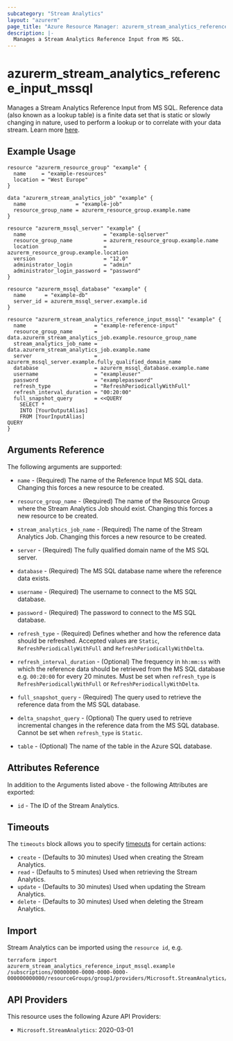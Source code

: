 ```yaml
---
subcategory: "Stream Analytics"
layout: "azurerm"
page_title: "Azure Resource Manager: azurerm_stream_analytics_reference_input_mssql"
description: |-
  Manages a Stream Analytics Reference Input from MS SQL.
---
```


# azurerm_stream_analytics_reference_input_mssql

Manages a Stream Analytics Reference Input from MS SQL. Reference data (also known as a lookup table) is a finite data set that is static or slowly changing in nature, used to perform a lookup or to correlate with your data stream. Learn more [here](https://docs.microsoft.com/azure/stream-analytics/stream-analytics-use-reference-data#azure-sql-database).

## Example Usage

```hcl
resource "azurerm_resource_group" "example" {
  name     = "example-resources"
  location = "West Europe"
}

data "azurerm_stream_analytics_job" "example" {
  name                = "example-job"
  resource_group_name = azurerm_resource_group.example.name
}

resource "azurerm_mssql_server" "example" {
  name                         = "example-sqlserver"
  resource_group_name          = azurerm_resource_group.example.name
  location                     = azurerm_resource_group.example.location
  version                      = "12.0"
  administrator_login          = "admin"
  administrator_login_password = "password"
}

resource "azurerm_mssql_database" "example" {
  name      = "example-db"
  server_id = azurerm_mssql_server.example.id
}

resource "azurerm_stream_analytics_reference_input_mssql" "example" {
  name                      = "example-reference-input"
  resource_group_name       = data.azurerm_stream_analytics_job.example.resource_group_name
  stream_analytics_job_name = data.azurerm_stream_analytics_job.example.name
  server                    = azurerm_mssql_server.example.fully_qualified_domain_name
  database                  = azurerm_mssql_database.example.name
  username                  = "exampleuser"
  password                  = "examplepassword"
  refresh_type              = "RefreshPeriodicallyWithFull"
  refresh_interval_duration = "00:20:00"
  full_snapshot_query       = <<QUERY
    SELECT *
    INTO [YourOutputAlias]
    FROM [YourInputAlias]
QUERY
}

```

## Arguments Reference

The following arguments are supported:

* `name` - (Required) The name of the Reference Input MS SQL data. Changing this forces a new resource to be created.

* `resource_group_name` - (Required) The name of the Resource Group where the Stream Analytics Job should exist. Changing this forces a new resource to be created.

* `stream_analytics_job_name` - (Required) The name of the Stream Analytics Job. Changing this forces a new resource to be created.

* `server` - (Required) The fully qualified domain name of the MS SQL server.

* `database` - (Required) The MS SQL database name where the reference data exists.

* `username` - (Required) The username to connect to the MS SQL database.

* `password` - (Required) The password to connect to the MS SQL database.

* `refresh_type` - (Required) Defines whether and how the reference data should be refreshed. Accepted values are `Static`, `RefreshPeriodicallyWithFull` and `RefreshPeriodicallyWithDelta`.

* `refresh_interval_duration` - (Optional) The frequency in `hh:mm:ss` with which the reference data should be retrieved from the MS SQL database e.g. `00:20:00` for every 20 minutes. Must be set when `refresh_type` is `RefreshPeriodicallyWithFull` or `RefreshPeriodicallyWithDelta`.

* `full_snapshot_query` - (Required) The query used to retrieve the reference data from the MS SQL database.

* `delta_snapshot_query` - (Optional) The query used to retrieve incremental changes in the reference data from the MS SQL database. Cannot be set when `refresh_type` is `Static`.

* `table` - (Optional) The name of the table in the Azure SQL database.

## Attributes Reference

In addition to the Arguments listed above - the following Attributes are exported:

* `id` - The ID of the Stream Analytics.

## Timeouts

The `timeouts` block allows you to specify [timeouts](https://www.terraform.io/language/resources/syntax#operation-timeouts) for certain actions:

* `create` - (Defaults to 30 minutes) Used when creating the Stream Analytics.
* `read` - (Defaults to 5 minutes) Used when retrieving the Stream Analytics.
* `update` - (Defaults to 30 minutes) Used when updating the Stream Analytics.
* `delete` - (Defaults to 30 minutes) Used when deleting the Stream Analytics.

## Import

Stream Analytics can be imported using the `resource id`, e.g.

```shell
terraform import azurerm_stream_analytics_reference_input_mssql.example /subscriptions/00000000-0000-0000-0000-000000000000/resourceGroups/group1/providers/Microsoft.StreamAnalytics/streamingJobs/job1/inputs/input1
```

## API Providers
<!-- This section is generated, changes will be overwritten -->
This resource uses the following Azure API Providers:

* `Microsoft.StreamAnalytics`: 2020-03-01
